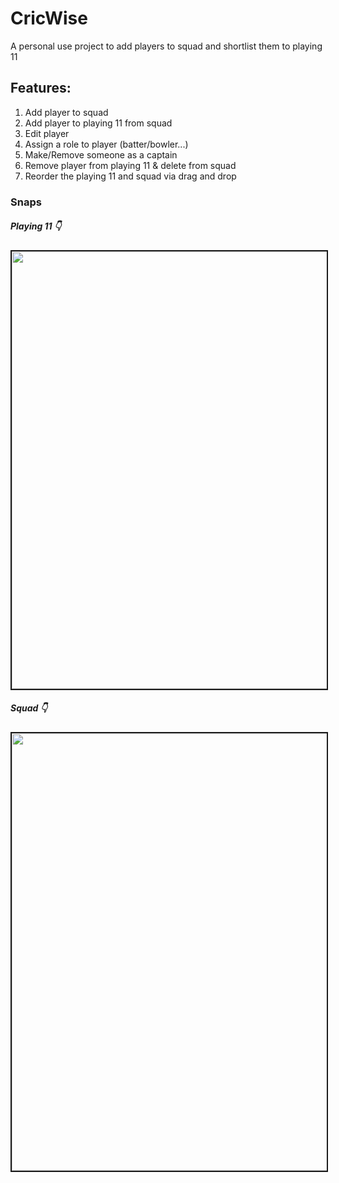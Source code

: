 # CricWise

A personal use project to add players to squad and shortlist them to playing 11

## Features:

1. Add player to squad
2. Add player to playing 11 from squad
3. Edit player
4. Assign a role to player (batter/bowler...)
5. Make/Remove someone as a captain
6. Remove player from playing 11 & delete from squad
7. Reorder the playing 11 and squad via drag and drop


### Snaps

##### Playing 11 👇
<image src="./docs/snaps/playing-11.png" border="2px solid" width="700px">

##### Squad 👇
<image src="./docs/snaps/squad.png" border="2px solid" width="700px">